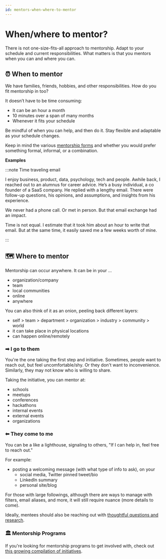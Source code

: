 ```yaml
---
id: mentors-when-where-to-mentor
---
```


# When/where to mentor?

There is not one-size-fits-all approach to mentorship. Adapt to your schedule and current responsibilities. What matters is that you mentors when you can and where you can.

## ⏰ When to mentor

We have families, friends, hobbies, and other responsibilities. How do you fit mentorship in too?

It doesn’t have to be time consuming:

- It can be an hour a month
- 10 minutes over a span of many months
- Whenever it fits your schedule

Be mindful of when you can help, and then do it. Stay flexible and adaptable as your schedule changes.

Keep in mind the various [mentorship forms](mentorship-forms.md) and whether you would prefer something formal, informal, or a combination.

**Examples**

:::note Time traveling email

I enjoy business, product, data, psychology, tech and people. Awhile back, I reached out to an alumnus for career advice. He’s a busy individual, a co founder of a SaaS company. He replied with a lengthy email. There were follow-up questions, his opinions, and assumptions, and insights from his experience.

We never had a phone call. Or met in person. But that email exchange had an impact.

Time is not equal. I estimate that it took him about an hour to write that email. But at the same time, it easily saved me a few weeks worth of mine.

:::

## 🗺️ Where to mentor

Mentorship can occur anywhere. It can be in your ...

- organization/company
- team
- local communities
- online
- anywhere

You can also think of it as an onion, peeling back different layers:

- self > team > department > organization > industry > community > world
- it can take place in physical locations
- can happen online/remotely

### ➡ I go to them

You're the one taking the first step and initiative. Sometimes, people want to reach out, but feel uncomfortable/shy. Or they don't want to inconvenience. Similarly, they may not know who is willing to share.

Taking the initiative, you can mentor at:

- schools
- meetups
- conferences
- hackathons
- internal events
- external events
- organizations

### ⬅ They come to me

You can be a like a lighthouse, signaling to others, "If I can help in, feel free to reach out."

For example:

- posting a welcoming message \(with what type of info to ask\), on your
  - social media, Twitter pinned tweet/bio
  - LinkedIn summary
  - personal site/blog

For those with large followings, although there are ways to manage with filters, email aliases, and more, it will still require nuance (more details to come).

Ideally, mentees should also be reaching out with [thoughtful questions and research](mentees-how-to-respect-time.md).

### 🏛️ Mentorship Programs

If you're looking for mentorship programs to get involved with, check out [this growing compilation of initiatives](resources-mentorship-programs.md).
